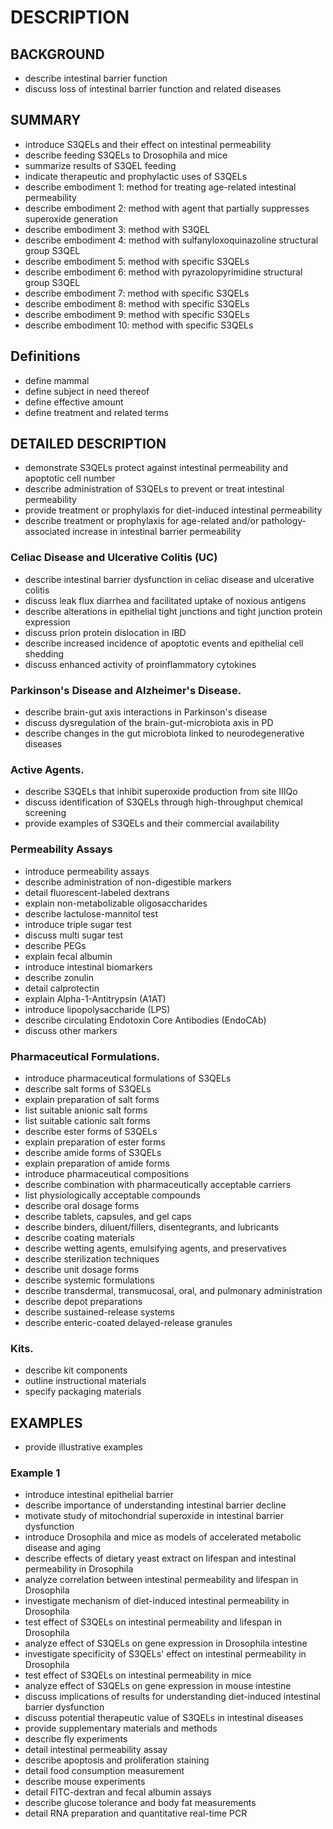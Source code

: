 # DESCRIPTION

## BACKGROUND

- describe intestinal barrier function
- discuss loss of intestinal barrier function and related diseases

## SUMMARY

- introduce S3QELs and their effect on intestinal permeability
- describe feeding S3QELs to Drosophila and mice
- summarize results of S3QEL feeding
- indicate therapeutic and prophylactic uses of S3QELs
- describe embodiment 1: method for treating age-related intestinal permeability
- describe embodiment 2: method with agent that partially suppresses superoxide generation
- describe embodiment 3: method with S3QEL
- describe embodiment 4: method with sulfanyloxoquinazoline structural group S3QEL
- describe embodiment 5: method with specific S3QELs
- describe embodiment 6: method with pyrazolopyrimidine structural group S3QEL
- describe embodiment 7: method with specific S3QELs
- describe embodiment 8: method with specific S3QELs
- describe embodiment 9: method with specific S3QELs
- describe embodiment 10: method with specific S3QELs

## Definitions

- define mammal
- define subject in need thereof
- define effective amount
- define treatment and related terms

## DETAILED DESCRIPTION

- demonstrate S3QELs protect against intestinal permeability and apoptotic cell number
- describe administration of S3QELs to prevent or treat intestinal permeability
- provide treatment or prophylaxis for diet-induced intestinal permeability
- describe treatment or prophylaxis for age-related and/or pathology-associated increase in intestinal barrier permeability

### Celiac Disease and Ulcerative Colitis (UC)

- describe intestinal barrier dysfunction in celiac disease and ulcerative colitis
- discuss leak flux diarrhea and facilitated uptake of noxious antigens
- describe alterations in epithelial tight junctions and tight junction protein expression
- discuss prion protein dislocation in IBD
- describe increased incidence of apoptotic events and epithelial cell shedding
- discuss enhanced activity of proinflammatory cytokines

### Parkinson's Disease and Alzheimer's Disease.

- describe brain-gut axis interactions in Parkinson's disease
- discuss dysregulation of the brain-gut-microbiota axis in PD
- describe changes in the gut microbiota linked to neurodegenerative diseases

### Active Agents.

- describe S3QELs that inhibit superoxide production from site IIIQo
- discuss identification of S3QELs through high-throughput chemical screening
- provide examples of S3QELs and their commercial availability

### Permeability Assays

- introduce permeability assays
- describe administration of non-digestible markers
- detail fluorescent-labeled dextrans
- explain non-metabolizable oligosaccharides
- describe lactulose-mannitol test
- introduce triple sugar test
- discuss multi sugar test
- describe PEGs
- explain fecal albumin
- introduce intestinal biomarkers
- describe zonulin
- detail calprotectin
- explain Alpha-1-Antitrypsin (A1AT)
- introduce lipopolysaccharide (LPS)
- describe circulating Endotoxin Core Antibodies (EndoCAb)
- discuss other markers

### Pharmaceutical Formulations.

- introduce pharmaceutical formulations of S3QELs
- describe salt forms of S3QELs
- explain preparation of salt forms
- list suitable anionic salt forms
- list suitable cationic salt forms
- describe ester forms of S3QELs
- explain preparation of ester forms
- describe amide forms of S3QELs
- explain preparation of amide forms
- introduce pharmaceutical compositions
- describe combination with pharmaceutically acceptable carriers
- list physiologically acceptable compounds
- describe oral dosage forms
- describe tablets, capsules, and gel caps
- describe binders, diluent/fillers, disentegrants, and lubricants
- describe coating materials
- describe wetting agents, emulsifying agents, and preservatives
- describe sterilization techniques
- describe unit dosage forms
- describe systemic formulations
- describe transdermal, transmucosal, oral, and pulmonary administration
- describe depot preparations
- describe sustained-release systems
- describe enteric-coated delayed-release granules

### Kits.

- describe kit components
- outline instructional materials
- specify packaging materials

## EXAMPLES

- provide illustrative examples

### Example 1

- introduce intestinal epithelial barrier
- describe importance of understanding intestinal barrier decline
- motivate study of mitochondrial superoxide in intestinal barrier dysfunction
- introduce Drosophila and mice as models of accelerated metabolic disease and aging
- describe effects of dietary yeast extract on lifespan and intestinal permeability in Drosophila
- analyze correlation between intestinal permeability and lifespan in Drosophila
- investigate mechanism of diet-induced intestinal permeability in Drosophila
- test effect of S3QELs on intestinal permeability and lifespan in Drosophila
- analyze effect of S3QELs on gene expression in Drosophila intestine
- investigate specificity of S3QELs' effect on intestinal permeability in Drosophila
- test effect of S3QELs on intestinal permeability in mice
- analyze effect of S3QELs on gene expression in mouse intestine
- discuss implications of results for understanding diet-induced intestinal barrier dysfunction
- discuss potential therapeutic value of S3QELs in intestinal diseases
- provide supplementary materials and methods
- describe fly experiments
- detail intestinal permeability assay
- describe apoptosis and proliferation staining
- detail food consumption measurement
- describe mouse experiments
- detail FITC-dextran and fecal albumin assays
- describe glucose tolerance and body fat measurements
- detail RNA preparation and quantitative real-time PCR

